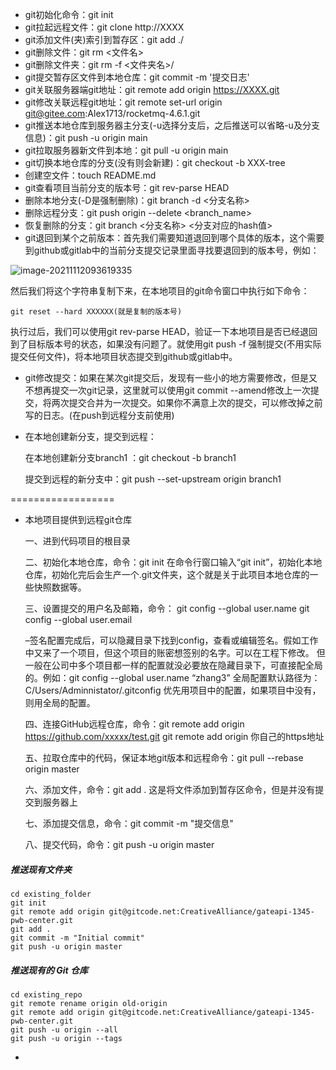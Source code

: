 - git初始化命令：git init
- git拉起远程文件：git clone http://XXXX
- git添加文件(夹)索引到暂存区：git add ./
- git删除文件：git rm <文件名>
- git删除文件夹：git rm -f <文件夹名>/
- git提交暂存区文件到本地仓库：git commit -m '提交日志'
- git关联服务器端git地址：git remote add origin https://XXXX.git
- git修改关联远程git地址：git remote set-url origin git@gitee.com:Alex1713/rocketmq-4.6.1.git
- git推送本地仓库到服务器主分支(-u选择分支后，之后推送可以省略-u及分支信息)：git push -u origin main
- git拉取服务器新文件到本地：git pull -u origin main
- git切换本地仓库的分支(没有则会新建)：git checkout -b XXX-tree
- 创建空文件：touch README.md
- git查看项目当前分支的版本号：git rev-parse HEAD
- 删除本地分支(-D是强制删除)：git branch -d <分支名称>
- 删除远程分支：git push origin --delete <branch_name>
- 恢复删除的分支：git branch <分支名称> <分支对应的hash值>
- git退回到某个之前版本：首先我们需要知道退回到哪个具体的版本，这个需要到github或gitlab中的当前分支提交记录里面寻找要退回到的版本号，例如：

![image-20211112093619335](https://alex-img-1253982387.cos.ap-nanjing.myqcloud.com/Typora-wm/202111120936732.png)

然后我们将这个字符串复制下来，在本地项目的git命令窗口中执行如下命令：

```
git reset --hard XXXXXX(就是复制的版本号)
```

执行过后，我们可以使用git rev-parse HEAD，验证一下本地项目是否已经退回到了目标版本号的状态，如果没有问题了。就使用git push -f 强制提交(不用实际提交任何文件)，将本地项目状态提交到github或gitlab中。

- git修改提交：如果在某次git提交后，发现有一些小的地方需要修改，但是又不想再提交一次git记录，这里就可以使用git commit --amend修改上一次提交，将两次提交合并为一次提交。如果你不满意上次的提交，可以修改掉之前写的日志。(在push到远程分支前使用)

- 在本地创建新分支，提交到远程： 

  在本地创建新分支branch1 ：git checkout -b branch1 

  提交到远程的新分支中：git push --set-upstream origin branch1

==================

- 本地项目提供到远程git仓库

  一、进到代码项目的根目录

  二、初始化本地仓库，命令：git init
  在命令行窗口输入“git init”，初始化本地仓库，初始化完后会生产一个.git文件夹，这个就是关于此项目本地仓库的一些快照数据等。

  三、设置提交的用户名及邮箱，命令：
  git config --global user.name
  git config --global user.email

  –签名配置完成后，可以隐藏目录下找到config，查看或编辑签名。假如工作中又来了一个项目，但这个项目的账密想签别的名字。可以在工程下修改。
  但一般在公司中多个项目都一样的配置就没必要放在隐藏目录下，可直接配全局的。例如：git config --global user.name “zhang3”
  全局配置默认路径为：C/Users/Adminnistator/.gitconfig 优先用项目中的配置，如果项目中没有，则用全局的配置。

  四、连接GitHub远程仓库，命令：git remote add origin https://github.com/xxxxx/test.git
  git remote add origin 你自己的https地址

  五、拉取仓库中的代码，保证本地git版本和远程命令：git pull --rebase origin master

  六、添加文件，命令：git add .
  这是将文件添加到暂存区命令，但是并没有提交到服务器上

  七、添加提交信息，命令：git commit -m "提交信息"

  八、提交代码，命令：git push -u origin master

##### 推送现有文件夹

```
cd existing_folder
git init
git remote add origin git@gitcode.net:CreativeAlliance/gateapi-1345-pwb-center.git
git add .
git commit -m "Initial commit"
git push -u origin master
```

##### 推送现有的 Git 仓库

```
cd existing_repo
git remote rename origin old-origin
git remote add origin git@gitcode.net:CreativeAlliance/gateapi-1345-pwb-center.git
git push -u origin --all
git push -u origin --tags
```

- 

